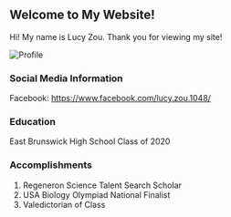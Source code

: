 ## Welcome to My Website!

Hi! My name is Lucy Zou. Thank you for viewing my site!

![Profile](https://user-images.githubusercontent.com/65609176/83054204-0b778000-a020-11ea-9771-0f64174ab9ec.jpg)

### Social Media Information

Facebook: https://www.facebook.com/lucy.zou.1048/

### Education

East Brunswick High School Class of 2020

### Accomplishments

1. Regeneron Science Talent Search Scholar
2. USA Biology Olympiad National Finalist
3. Valedictorian of Class
